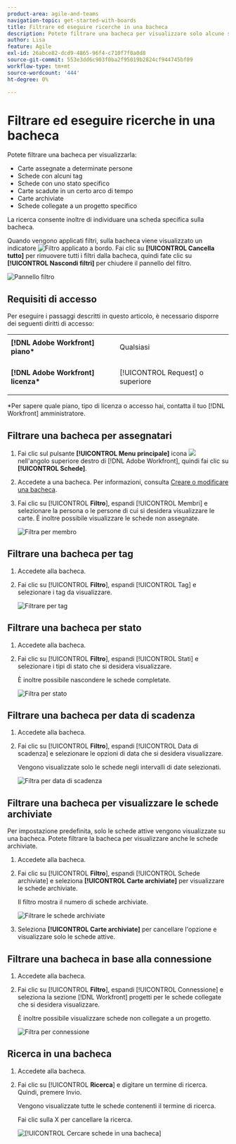 ```yaml
---
product-area: agile-and-teams
navigation-topic: get-started-with-boards
title: Filtrare ed eseguire ricerche in una bacheca
description: Potete filtrare una bacheca per visualizzare solo alcune schede.
author: Lisa
feature: Agile
exl-id: 26abce82-dcd9-4865-96f4-c710f7f0a0d8
source-git-commit: 553e3dd6c903f0ba2f95019b2824cf944745bf09
workflow-type: tm+mt
source-wordcount: '444'
ht-degree: 0%

---
```


# Filtrare ed eseguire ricerche in una bacheca

Potete filtrare una bacheca per visualizzarla:

* Carte assegnate a determinate persone
* Schede con alcuni tag
* Schede con uno stato specifico
* Carte scadute in un certo arco di tempo
* Carte archiviate
* Schede collegate a un progetto specifico

La ricerca consente inoltre di individuare una scheda specifica sulla bacheca.

Quando vengono applicati filtri, sulla bacheca viene visualizzato un indicatore ![Filtro applicato a bordo](assets/boards-filterapplied-30x30.png). Fai clic su **[!UICONTROL Cancella tutto]** per rimuovere tutti i filtri dalla bacheca, quindi fate clic su **[!UICONTROL Nascondi filtri]** per chiudere il pannello del filtro.

![Pannello filtro](assets/boards-all-filters-collapsed-1022.png)

## Requisiti di accesso

Per eseguire i passaggi descritti in questo articolo, è necessario disporre dei seguenti diritti di accesso:

<table style="table-layout:auto"> 
 <col> 
 <col> 
 <tbody> 
  <tr> 
   <td role="rowheader"><strong>[!DNL Adobe Workfront] piano*</strong></td> 
   <td> <p>Qualsiasi</p> </td> 
  </tr> 
  <tr> 
   <td role="rowheader"><strong>[!DNL Adobe Workfront] licenza*</strong></td> 
   <td> <p>[!UICONTROL Request] o superiore</p> </td> 
  </tr> 
 </tbody> 
</table>

&#42;Per sapere quale piano, tipo di licenza o accesso hai, contatta il tuo [!DNL Workfront] amministratore.

## Filtrare una bacheca per assegnatari

1. Fai clic sul pulsante **[!UICONTROL Menu principale]** icona ![](assets/main-menu-icon.png) nell&#39;angolo superiore destro di [!DNL Adobe Workfront], quindi fai clic su **[!UICONTROL Schede]**.
1. Accedete a una bacheca. Per informazioni, consulta [Creare o modificare una bacheca](../../agile/get-started-with-boards/create-edit-board.md).
1. Fai clic su [!UICONTROL **Filtro**], espandi [!UICONTROL Membri] e selezionare la persona o le persone di cui si desidera visualizzare le carte. È inoltre possibile visualizzare le schede non assegnate.

   ![Filtra per membro](assets/boards-filter-by-assignees-0822.png)

## Filtrare una bacheca per tag

1. Accedete alla bacheca.
1. Fai clic su [!UICONTROL **Filtro**], espandi [!UICONTROL Tag] e selezionare i tag da visualizzare.

   ![Filtrare per tag](assets/boards-filter-by-tags-0822.png)

## Filtrare una bacheca per stato

1. Accedete alla bacheca.
1. Fai clic su [!UICONTROL **Filtro**], espandi [!UICONTROL Stati] e selezionare i tipi di stato che si desidera visualizzare.

   È inoltre possibile nascondere le schede completate.

   ![Filtra per stato](assets/boards-filter-by-status-0822.png)

## Filtrare una bacheca per data di scadenza

1. Accedete alla bacheca.
1. Fai clic su [!UICONTROL **Filtro**], espandi [!UICONTROL Data di scadenza] e selezionare le opzioni di data che si desidera visualizzare.

   Vengono visualizzate solo le schede negli intervalli di date selezionati.

   ![Filtra per data di scadenza](assets/boards-filter-by-due-date-0822.png)

## Filtrare una bacheca per visualizzare le schede archiviate

Per impostazione predefinita, solo le schede attive vengono visualizzate su una bacheca. Potete filtrare la bacheca per visualizzare anche le schede archiviate.

1. Accedete alla bacheca.
1. Fai clic su [!UICONTROL **Filtro**], espandi [!UICONTROL Schede archiviate] e seleziona **[!UICONTROL Carte archiviate]** per visualizzare le schede archiviate.

   Il filtro mostra il numero di schede archiviate.

   ![Filtrare le schede archiviate](assets/boards-filter-by-archived-cards_0822.png)

1. Seleziona **[!UICONTROL Carte archiviate]** per cancellare l&#39;opzione e visualizzare solo le schede attive.

## Filtrare una bacheca in base alla connessione

1. Accedete alla bacheca.
1. Fai clic su [!UICONTROL **Filtro**], espandi [!UICONTROL Connessione] e seleziona la sezione [!DNL Workfront] progetti per le schede collegate che si desidera visualizzare.

   È inoltre possibile visualizzare schede non collegate a un progetto.

   ![Filtra per connessione](assets/boards-filter-by-connection.png)

## Ricerca in una bacheca

1. Accedete alla bacheca.
1. Fai clic su [!UICONTROL **Ricerca**] e digitare un termine di ricerca. Quindi, premere Invio.

   Vengono visualizzate tutte le schede contenenti il termine di ricerca.

   Fai clic sulla X per cancellare la ricerca.

   ![[!UICONTROL Cercare schede in una bacheca]](assets/boards-searchbox.png)
